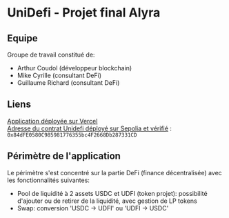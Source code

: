 # UniDefi - Projet final Alyra

## Equipe
Groupe de travail constitué de:
- Arthur Coudol (développeur blockchain)
- Mike Cyrille (consultant DeFi)
- Guillaume Richard (consultant DeFi)


## Liens
[Application déployée sur Vercel](https://unidefi-teal.vercel.app/)    
[Adresse du contrat Unidefi déployé sur Sepolia et vérifié](https://sepolia.etherscan.io/address/0x84dFE0580C985981776355bc4F2668Db287331CD#code) :
`0x84dFE0580C985981776355bc4F2668Db287331CD`


## Périmètre de l'application
Le périmètre s'est concentré sur la partie DeFi (finance décentralisée) avec les fonctionnalités suivantes:
- Pool de liquidité à 2 assets USDC et UDFI (token projet): possibilité d'ajouter ou de retirer de la liquidité, avec gestion de LP tokens
- Swap: conversion 'USDC -> UDFI' ou 'UDFI -> USDC'